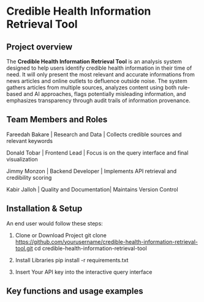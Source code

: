 # Credible Health Information Retrieval Tool

## Project overview
The **Credible Health Information Retrieval Tool** is an analysis system designed to help users identify credible health information in their time of need. It will only present the most relevant and accurate informations from news articles and online outlets to defluence outside noise. The system gathers articles from multiple sources, analyzes content using both rule-based and AI approaches, flags potentially misleading information, and emphasizes transparency through audit trails of information provenance. 


## Team Members and Roles 
Fareedah Bakare | Research and Data | Collects credible sources and relevant keywords 

Donald Tobar | Frontend Lead | Focus is on the query interface and final visualization

Jimmy Monzon | Backend Developer | Implements API retrieval and credibility scoring

Kabir Jalloh | Quality and Documentation| Maintains Version Control 


## Installation & Setup
An end user would follow these steps:
1. Clone or Download Project
   git clone https://github.com/yourusername/credible-health-information-retrieval-tool.git
   cd credible-health-information-retrieval-tool

2. Install Libraries 
   pip install -r requirements.txt

3. Insert Your API key into the interactive query interface


## Key functions and usage examples 
